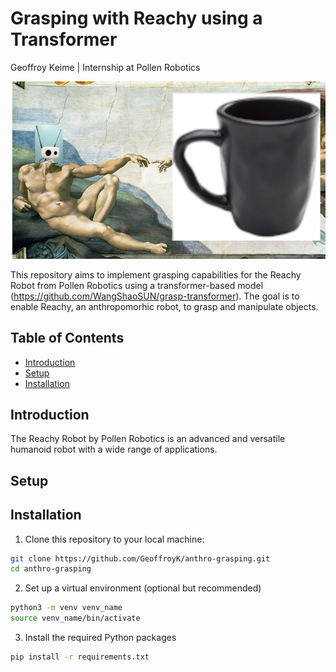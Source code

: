 # Grasping with Reachy using a Transformer 
Geoffroy Keime | Internship at Pollen Robotics

![Reachy Robot](img/disasterclass.png)

This repository aims to implement grasping capabilities for the Reachy Robot from Pollen Robotics using a transformer-based model (https://github.com/WangShaoSUN/grasp-transformer). The goal is to enable Reachy, an anthropomorhic robot,  to grasp and manipulate objects. 

## Table of Contents

- [Introduction](#introduction)
- [Setup](#setup)
- [Installation](#installation)

## Introduction

The Reachy Robot by Pollen Robotics is an advanced and versatile humanoid robot with a wide range of applications. 

## Setup

## Installation

1. Clone this repository to your local machine:

```bash
git clone https://github.com/GeoffroyK/anthro-grasping.git
cd anthro-grasping
```

2. Set up a virtual environment (optional but recommended)
```bash
python3 -m venv venv_name
source venv_name/bin/activate
```

3. Install the required Python packages
```bash
pip install -r requirements.txt
```

